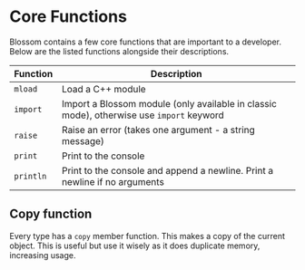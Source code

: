 # Core Functions

Blossom contains a few core functions that are important to a developer. Below are the listed functions alongside their descriptions.

| Function  | Description                                                                                                        |
|-----------|--------------------------------------------------------------------------------------------------------------------|
| `mload`   | Load a C++ module                                                                                                  |
| `import`  | Import a Blossom module (only available in classic mode), otherwise use `import` keyword                           |
| `raise`   | Raise an error (takes one argument - a string message)                                                             |
| `print`   | Print to the console                                                                                               |
| `println` | Print to the console and append a newline. Print a newline if no arguments                                         |

## Copy function

Every type has a `copy` member function. This makes a copy of the current object. This is useful but use it wisely as it does duplicate memory, increasing usage.
